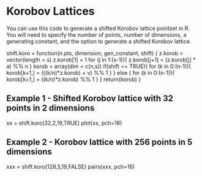 # Korobov Lattices
You can use this code to generate a shifted Korobov lattice pointset in R. You will need to specify the number of points, number of dimensions, a generating constant, and the option to generate a shifted Korobov lattice.

shift.koro = function(n.pts, dimension, gen_constant, shift) {
    z.korob = vector(length = s)
    z.korob[1] = 1
    for (j in 1:(s-1)){
        z.korob[j+1] = (z.korob[j] * a) %% n
    }
    korob = array(dim = c(n,s))
    if(shift == TRUE){
        for (k in 0:(n-1)){
            korob[k+1,] = (((k/n)*z.korob) + v) %% 1
        }
    } else {
        for (k in 0:(n-1)){
            korob[k+1,] = ((k/n)*z.korob) %% 1
        }
    }
    return(korob)
}

## Example 1 - Shifted Korobov lattice with 32 points in 2 dimensions

xx = shift.koro(32,2,19,TRUE)
plot(xx, pch=16)

## Example 2 - Korobov lattice with 256 points in 5 dimensions

xxx = shift.koro(128,5,19,FALSE)
pairs(xxx, pch=16)
